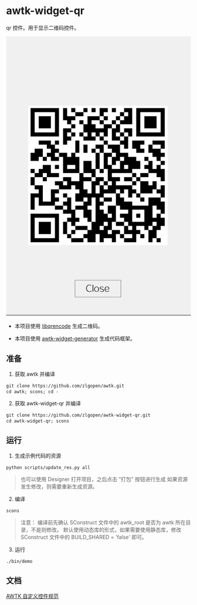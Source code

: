 # awtk-widget-qr

qr 控件。用于显示二维码控件。

![](docs/images/ui.jpg)

* 本项目使用 [libqrencode](https://github.com/fukuchi/libqrencode) 生成二维码。

* 本项目使用 [awtk-widget-generator](https://github.com/zlgopen/awtk-widget-generator) 生成代码框架。

## 准备

1. 获取 awtk 并编译

```
git clone https://github.com/zlgopen/awtk.git
cd awtk; scons; cd -
```

2. 获取 awtk-widget-qr 并编译
```
git clone https://github.com/zlgopen/awtk-widget-qr.git
cd awtk-widget-qr; scons
```

## 运行

1. 生成示例代码的资源

```
python scripts/update_res.py all
```
> 也可以使用 Designer 打开项目，之后点击 “打包” 按钮进行生成
> 如果资源发生修改，则需要重新生成资源。


2. 编译

```
scons
```
> 注意：
> 编译前先确认 SConstruct 文件中的 awtk_root 是否为 awtk 所在目录，不是则修改。
> 默认使用动态库的形式，如果需要使用静态库，修改 SConstruct 文件中的 BUILD_SHARED = 'false' 即可。

3. 运行
```
./bin/demo
```

## 文档

[AWTK 自定义控件规范](https://github.com/zlgopen/awtk/blob/master/docs/custom_widget_rules.md)
